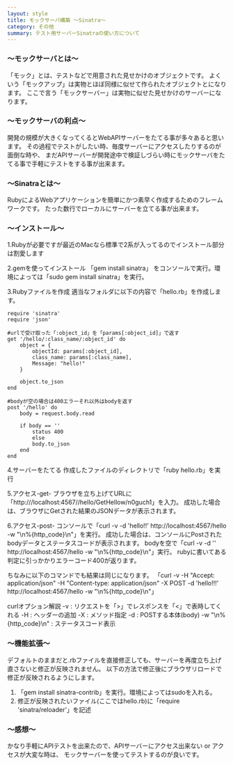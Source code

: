 ```yaml
---
layout: style
title: モックサーバ構築 〜Sinatra〜
category: その他
summary: テスト用サーバーSinatraの使い方について
---
```



<h3> 〜モックサーバとは〜 </h3>
「モック」とは、テストなどで用意された見せかけのオブジェクトです。
よくいう「モックアップ」は実物とほぼ同様に似せて作られたオブジェクトとになります。
ここで言う「モックサーバー」は実物に似せた見せかけのサーバーになります。

<h3> 〜モックサーバの利点〜 </h3>
開発の規模が大きくなってくるとWebAPIサーバーをたてる事が多々あると思います。
その過程でテストがしたい時、毎度サーバーにアクセスしたりするのが面倒な時や、
まだAPIサーバーが開発途中で検証しづらい時にモックサーバをたてる事で手軽にテストをする事が出来ます。

<h3> 〜Sinatraとは〜 </h3>
RubyによるWebアプリケーションを簡単にかつ素早く作成するためのフレームワークです。
たった数行でローカルにサーバーを立てる事が出来ます。

<h3> 〜インストール〜 </h3>

1.Rubyが必要ですが最近のMacなら標準で2系が入ってるのでインストール部分は割愛します

2.gemを使ってインストール
「gem install sinatra」 をコンソールで実行。環境によっては「sudo gem install sinatra」を実行。

3.Rubyファイルを作成
適当なフォルダに以下の内容で「hello.rb」を作成します。

    require 'sinatra'
    require 'json'

    #urlで受け取った「:object_id」を「params[:object_id]」で返す
    get '/hello/:class_name/:object_id' do
        object = {
            objectId: params[:object_id],
            class_name: params[:class_name],
            Message: "hello!"
        }

        object.to_json
    end

    #bodyが空の場合は400エラーそれ以外はbodyを返す
    post '/hello' do
        body = request.body.read

        if body == ''
            status 400
            else
            body.to_json
        end
    end

4.サーバーをたてる
作成したファイルのディレクトリで「ruby hello.rb」を実行

5.アクセス-get-
ブラウザを立ち上げてURLに「http:///localhost:4567//hello/GetHellow/n0guch1」を入力。
成功した場合は、ブラウザにGetされた結果のJSONデータが表示されます。

6.アクセス-post-
コンソールで「curl -v -d 'hello!!' http://localhost:4567/hello -w "\n%{http_code}\n"」を実行。
成功した場合は、コンソールにPostされたbodyデータとステータスコードが表示されます。
bodyを空で「curl -v -d '' http://localhost:4567/hello -w "\n%{http_code}\n"」実行。
rubyに書いてある判定に引っかかりエラーコード400が返ります。

ちなみに以下のコマンドでも結果は同じになります。
「curl -v -H "Accept: application/json" -H "Content-type: application/json" -X POST -d 'hello!!!' http://localhost:4567/hello -w "\n%{http_code}\n"」

curlオプション解説
-v : リクエストを「>」でレスポンスを「<」で表時してくれる
-H : ヘッダーの追加
-X : メソッド指定
-d : POSTする本体(body)
-w "\n%{http_code}\n" : ステータスコード表示


<h3> 〜機能拡張〜 </h3>
デフォルトのままだと.rbファイルを直接修正しても、サーバーを再度立ち上げ直さないと修正が反映されません。
以下の方法で修正後にブラウザリロードで修正が反映されるようにします。

1. 「gem install sinatra-contrib」を実行。環境によってはsudoを入れる。
2. 修正が反映されたいファイル(ここではhello.rb)に「require 'sinatra/reloader'」を記述

<h3> 〜感想〜 </h3>

かなり手軽にAPIテストを出来たので、APIサーバーにアクセス出来ない or アクセスが大変な時は、
モックサーバーを使ってテストするのが良いです。
